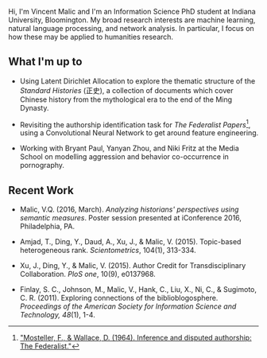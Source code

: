 <!-- 
.. title: About
.. slug: index
.. date: 2016-03-30 16:50:12 UTC
.. tags: 
.. category: 
.. link: 
.. description: 
.. type: text
-->

Hi, I'm Vincent Malic and I'm an Information Science PhD student at Indiana University, Bloomington. My broad research interests are machine learning, natural language processing, and network analysis. In particular, I focus on how these may be applied to humanities research. 

## What I'm up to

* Using Latent Dirichlet Allocation to explore the thematic structure of the _Standard Histories_ (正史), a collection of documents which cover Chinese history from the mythological era to the end of the Ming Dynasty.

* Revisiting the authorship identification task for _The Federalist Papers_[^1], using a Convolutional Neural Network to get around feature engineering. 

* Working with Bryant Paul, Yanyan Zhou, and Niki Fritz at the Media School on modelling aggression and behavior co-occurrence in pornography. 

## Recent Work

* Malic, V.Q. (2016, March). _Analyzing historians' perspectives using semantic measures_. Poster session presented at iConference 2016, Philadelphia, PA.

* Amjad, T., Ding, Y., Daud, A., Xu, J., & Malic, V. (2015). Topic-based heterogeneous rank. _Scientometrics_, 104(1), 313-334.

* Xu, J., Ding, Y., & Malic, V. (2015). Author Credit for Transdisciplinary Collaboration. _PloS one_, 10(9), e0137968.

* Finlay, S. C., Johnson, M., Malic, V., Hank, C., Liu, X., Ni, C., & Sugimoto, C. R. (2011). Exploring connections of the biblioblogosphere. _Proceedings of the American Society for Information Science and Technology, 48_(1), 1-4.

[^1]: ["Mosteller, F., & Wallace, D. (1964). Inference and disputed authorship: The Federalist."](https://www.google.com/url?sa=t&rct=j&q=&esrc=s&source=web&cd=1&cad=rja&uact=8&ved=0ahUKEwidgfPftenLAhXMtYMKHeQ7CHAQFggdMAA&url=https%3A%2F%2Fwww.stat.cmu.edu%2FExams%2Fmosteller.pdf&usg=AFQjCNHLYXyFW2n9LkRxkkQFGvfnqDwANQ&sig2=Dbp81LLb3Fg2D-kK5DoxRQ)